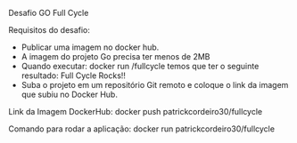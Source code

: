 Desafio GO Full Cycle

Requisitos do desafio:
- Publicar uma imagem no docker hub.
- A imagem do projeto Go precisa ter menos de 2MB
- Quando executar: docker run <seu-user>/fullcycle temos que ter o seguinte resultado: Full Cycle Rocks!!
- Suba o projeto em um repositório Git remoto e coloque o link da imagem que subiu no Docker Hub.

Link da Imagem DockerHub: docker push patrickcordeiro30/fullcycle

Comando para rodar a aplicação: docker run patrickcordeiro30/fullcycle

